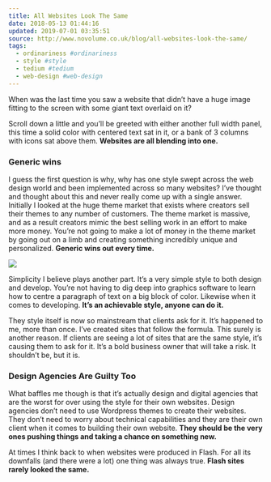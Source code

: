 ```yaml
---
title: All Websites Look The Same
date: 2018-05-13 01:44:16
updated: 2019-07-01 03:35:51
source: http://www.novolume.co.uk/blog/all-websites-look-the-same/
tags:
  - ordinariness #ordinariness
  - style #style
  - tedium #tedium
  - web-design #web-design
---
```

When was the last time you saw a website that didn’t have a huge image fitting to the screen with some giant text overlaid on it?

Scroll down a little and you’ll be greeted with either another full width panel, this time a solid color with centered text sat in it, or a bank of 3 columns with icons sat above them. __Websites are all blending into one.__

### Generic wins

I guess the first question is why, why has one style swept across the web design world and been implemented across so many websites? I’ve thought and thought about this and never really come up with a single answer. Initially I looked at the huge theme market that exists where creators sell their themes to any number of customers. The theme market is massive, and as a result creators mimic the best selling work in an effort to make more money. You’re not going to make a lot of money in the theme market by going out on a limb and creating something incredibly unique and personalized. __Generic wins out every time.__

![](All%20Websites%20Look%20The%20Same.html.resources/83DC17A1-D6C0-4BBE-8A7D-CEB4592FCB71.png)

Simplicity I believe plays another part. It’s a very simple style to both design and develop. You’re not having to dig deep into graphics software to learn how to centre a paragraph of text on a big block of color. Likewise when it comes to developing. __It’s an achievable style, anyone can do it.__

They style itself is now so mainstream that clients ask for it. It’s happened to me, more than once. I’ve created sites that follow the formula. This surely is another reason. If clients are seeing a lot of sites that are the same style, it’s causing them to ask for it. It’s a bold business owner that will take a risk. It shouldn’t be, but it is.

### Design Agencies Are Guilty Too

What baffles me though is that it’s actually design and digital agencies that are the worst for over using the style for their own websites. Design agencies don’t need to use Wordpress themes to create their websites. They don’t need to worry about technical capabilities and they are their own client when it comes to building their own website. __They should be the very ones pushing things and taking a chance on something new.__

At times I think back to when websites were produced in Flash. For all its downfalls (and there were a lot) one thing was always true. __Flash sites rarely looked the same.__